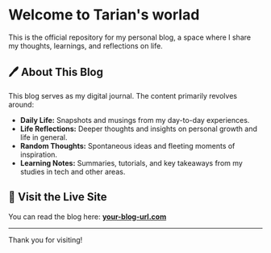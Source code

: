 # Welcome to Tarian's worlad

This is the official repository for my personal blog, a space where I share my thoughts, learnings, and reflections on life.

## 🖊️ About This Blog

This blog serves as my digital journal. The content primarily revolves around:

-   **Daily Life:** Snapshots and musings from my day-to-day experiences.
-   **Life Reflections:** Deeper thoughts and insights on personal growth and life in general.
-   **Random Thoughts:** Spontaneous ideas and fleeting moments of inspiration.
-   **Learning Notes:** Summaries, tutorials, and key takeaways from my studies in tech and other areas.

## 🚀 Visit the Live Site

You can read the blog here: **[your-blog-url.com](https://tarian.netlify.app/)**

---

Thank you for visiting!
